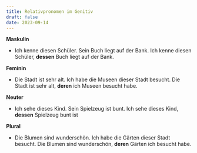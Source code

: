 ```yaml
---
title: Relativpronomen im Genitiv
draft: false
date: 2023-09-14
---
```


**Maskulin**
- Ich kenne diesen Schüler. Sein Buch liegt auf der Bank. 
	Ich kenne diesen Schüler, **dessen** Buch liegt auf der Bank.

**Feminin**
- Die Stadt ist sehr alt. Ich habe die Museen dieser Stadt besucht. 
	Die Stadt ist sehr alt, **deren** ich Museen besucht habe. 

**Neuter**
- Ich sehe dieses Kind. Sein Spielzeug ist bunt.
	Ich sehe dieses Kind, **dessen** Spielzeug bunt ist

**Plural**
- Die Blumen sind wunderschön. Ich habe die Gärten dieser Stadt besucht. 
	Die Blumen sind wunderschön, **deren** Gärten ich besucht habe.

